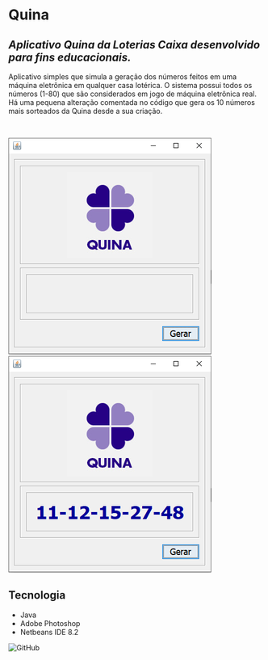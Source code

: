 # Quina
## _Aplicativo Quina da Loterias Caixa desenvolvido para fins educacionais._
Aplicativo simples que simula a geração dos números feitos em uma máquina eletrônica em qualquer casa lotérica. O sistema possui todos os números (1-80) que são considerados em jogo de máquina eletrônica real. Há uma pequena alteração comentada no código que gera os 10 números mais sorteados da Quina desde a sua criação.

<br/>

![](https://github.com/erickwelber/Quina/blob/master/Imagens/Quina1.png) ![](https://github.com/erickwelber/Quina/blob/master/Imagens/Quina2.png)

## Tecnologia
- Java
- Adobe Photoshop
- Netbeans IDE 8.2

![GitHub](https://img.shields.io/github/license/erickwelber/Quina)
